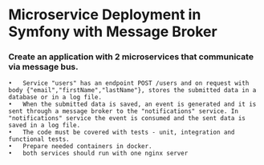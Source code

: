 # Microservice Deployment in Symfony with Message Broker 

### Create an application with 2 microservices that communicate via message bus.
	•	Service "users" has an endpoint POST /users and on request with body {"email","firstName","lastName"}, stores the submitted data in a database or in a log file.
	•	When the submitted data is saved, an event is generated and it is sent through a message broker to the "notifications" service. In "notifications" service the event is consumed and the sent data is saved in a log file.
	•	The code must be covered with tests - unit, integration and functional tests.
	•	Prepare needed containers in docker.
	•	both services should run with one nginx server

